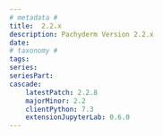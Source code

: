 ```yaml
---
# metadata # 
title:  2.2.x
description: Pachyderm Version 2.2.x 
date: 
# taxonomy #
tags:
series:
seriesPart:
cascade:
    latestPatch: 2.2.8
    majorMinor: 2.2
    clientPython: 7.3
    extensionJupyterLab: 0.6.0
---
```

